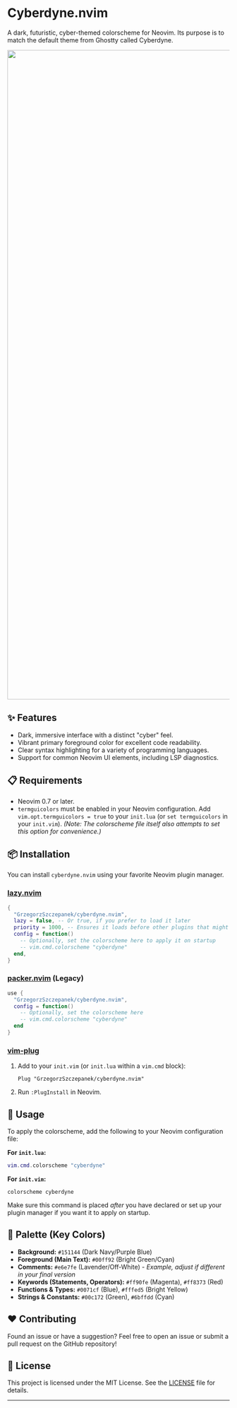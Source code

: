 # Cyberdyne.nvim

A dark, futuristic, cyber-themed colorscheme for Neovim. Its purpose is to match the default theme from Ghostty called Cyberdyne.

<p align="center">
  <img width="1470" alt="image" src="https://github.com/user-attachments/assets/7fe49109-cf9b-4e13-b95c-42f7e12c9e83" />
</p>

## ✨ Features

* Dark, immersive interface with a distinct "cyber" feel.
* Vibrant primary foreground color for excellent code readability.
* Clear syntax highlighting for a variety of programming languages.
* Support for common Neovim UI elements, including LSP diagnostics.

## 📋 Requirements

* Neovim 0.7 or later.
* `termguicolors` must be enabled in your Neovim configuration.
    Add `vim.opt.termguicolors = true` to your `init.lua` (or `set termguicolors` in your `init.vim`).
    *(Note: The colorscheme file itself also attempts to set this option for convenience.)*

## 📦 Installation

You can install `cyberdyne.nvim` using your favorite Neovim plugin manager.

### [lazy.nvim](https://github.com/folke/lazy.nvim)

```lua
{
  "GrzegorzSzczepanek/cyberdyne.nvim",
  lazy = false, -- Or true, if you prefer to load it later
  priority = 1000, -- Ensures it loads before other plugins that might set colors
  config = function()
    -- Optionally, set the colorscheme here to apply it on startup
    -- vim.cmd.colorscheme "cyberdyne"
  end,
}
````

### [packer.nvim](https://github.com/wbthomason/packer.nvim) (Legacy)

```lua
use {
  "GrzegorzSzczepanek/cyberdyne.nvim",
  config = function()
    -- Optionally, set the colorscheme here
    -- vim.cmd.colorscheme "cyberdyne"
  end
}
```

### [vim-plug](https://github.com/junegunn/vim-plug)

1.  Add to your `init.vim` (or `init.lua` within a `vim.cmd` block):
    ```vim
    Plug "GrzegorzSzczepanek/cyberdyne.nvim"
    ```
2.  Run `:PlugInstall` in Neovim.

## 🚀 Usage

To apply the colorscheme, add the following to your Neovim configuration file:

**For `init.lua`:**

```lua
vim.cmd.colorscheme "cyberdyne"
```

**For `init.vim`:**

```vim
colorscheme cyberdyne
```

Make sure this command is placed *after* you have declared or set up your plugin manager if you want it to apply on startup.

## 🎨 Palette (Key Colors)

  * **Background:** `#151144` (Dark Navy/Purple Blue)
  * **Foreground (Main Text):** `#00ff92` (Bright Green/Cyan)
  * **Comments:** `#e6e7fe` (Lavender/Off-White) - *Example, adjust if different in your final version*
  * **Keywords (Statements, Operators):** `#ff90fe` (Magenta), `#ff8373` (Red)
  * **Functions & Types:** `#0071cf` (Blue), `#fffed5` (Bright Yellow)
  * **Strings & Constants:** `#00c172` (Green), `#6bffdd` (Cyan)

## ❤️ Contributing

Found an issue or have a suggestion? Feel free to open an issue or submit a pull request on the GitHub repository\!

## 📜 License

This project is licensed under the MIT License. See the [LICENSE](LICENSE) file for details.

-----
